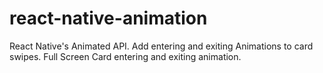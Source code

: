 # react-native-animation
React Native's Animated API. Add entering and exiting Animations to card swipes. Full Screen Card entering and exiting animation.
